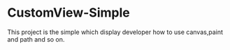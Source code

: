 # CustomView-Simple
This project is the simple which display developer how to use canvas,paint and path and so on.
